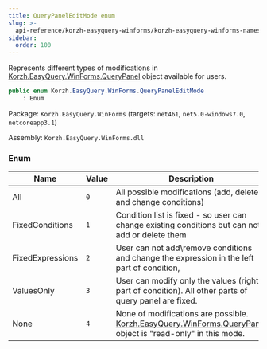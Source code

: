 ```yaml
---
title: QueryPanelEditMode enum
slug: >-
  api-reference/korzh-easyquery-winforms/korzh-easyquery-winforms-namespace/querypaneleditmode-enum
sidebar:
  order: 100
---
```


Represents different types of modifications in [Korzh.EasyQuery.WinForms.QueryPanel](///////////////easyquery/docs/api-reference/korzh-easyquery-winforms/korzh-easyquery-winforms-namespace/querypanel-class) object available for users.
```csharp
public enum Korzh.EasyQuery.WinForms.QueryPanelEditMode
    : Enum

```
Package: `Korzh.EasyQuery.WinForms` (targets: `net461`, `net5.0-windows7.0`, `netcoreapp3.1`)

Assembly: `Korzh.EasyQuery.WinForms.dll`

### Enum

| Name | Value | Description | 
| --- | --- | --- | 
| All | `0` | All possible modifications (add, delete and change conditions) | 
| FixedConditions | `1` | Condition list is fixed - so user can change existing conditions but can not add or delete them | 
| FixedExpressions | `2` | User can not add\remove conditions and change the expression in the left part of condition, | 
| ValuesOnly | `3` | User can modify only the values (right part of condition). All other parts of query panel are fixed. | 
| None | `4` | None of modifications are possible. [Korzh.EasyQuery.WinForms.QueryPanel](///////////////easyquery/docs/api-reference/korzh-easyquery-winforms/korzh-easyquery-winforms-namespace/querypanel-class) object  is "read-only" in this mode. |
